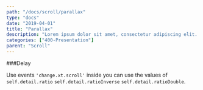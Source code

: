 ```yaml
---
path: "/docs/scroll/parallax"
type: "docs"
date: "2019-04-01"
title: "Parallax"
description: "Lorem ipsum dolor sit amet, consectetur adipiscing elit. Nunc tempus laoreet leo sit amet iaculis."
categories: ["400-Presentation"]
parent: "Scroll"
---
```


###Delay

Use events `'change.xt.scroll'` inside you can use the values of `self.detail.ratio` `self.detail.ratioInverse` `self.detail.ratioDouble`.

<demo>
  <div class="demo_item" data-iframe="iframe/demos/scroll/parallax">
  </div>
</demo>
